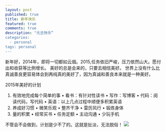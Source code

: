 ```yaml
---
layout: post
published: true
title: 新年快乐
featured: true
comments: true
description: "元旦快乐“
categories: 
  - personal
tags: personal
---
```

新年好，2014年，即将一切都如云烟。2015,任务依旧严峻，压力依然山大。愿付出和收获等比例增长。
美好的总是会来的，只要去相信美好。
世界上没有什么比真诚善良更容易体会到再纯真的美好了，因为真诚和善良本来就是一种美好。

2015年美好的计划

1. 有效地完成每个简单的事
• 看书：有针对性读书
• 写作：写博客
• 代码：阅读代码，写代码
• 英语：以上几点过程中顺便多积累英语
2. 养成好习惯
• 微笑乐观
• 整齐干净
• 雷厉风行
• 锻炼身体
3. 量的积累
• 经常买书
• 任务定额
• 主动沟通
• 少玩手机

不管会不会做到，计划是少不了的。这就是扯淡，无法脱俗！
<img src="{{ site.imageurl }}/15-01-01-new-year.jpg" />
